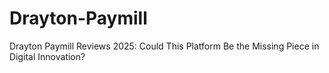 # Drayton-Paymill
Drayton Paymill Reviews 2025: Could This Platform Be the Missing Piece in Digital Innovation?
